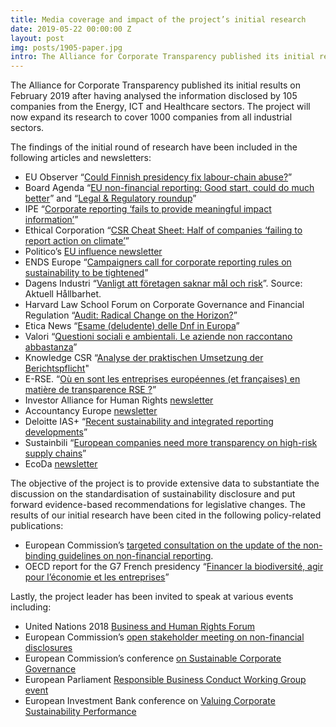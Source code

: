 ```yaml
---
title: Media coverage and impact of the project’s initial research
date: 2019-05-22 00:00:00 Z
layout: post
img: posts/1905-paper.jpg
intro: The Alliance for Corporate Transparency published its initial results on February 2019 after having analysed the information disclosed by 105 companies from the Energy, ICT and Healthcare sectors. The project will now expand its research to cover 1000 companies from all industrial sectors.
---
```


The Alliance for Corporate Transparency published its initial results on February 2019 after having analysed the information disclosed by 105 companies from the Energy, ICT and Healthcare sectors. The project will now expand its research to cover 1000 companies from all industrial sectors.

The findings of the initial round of research have been included in the following articles and newsletters:

* EU Observer “[Could Finnish presidency fix labour-chain abuse?](https://euobserver.com/opinion/144180)”
* Board Agenda “[EU non-financial reporting: Good start, could do much better](https://boardagenda.com/2019/02/11/eu-non-financial-reporting-good-start-could-do-better/)” and “[Legal & Regulatory roundup](https://boardagenda.com/2019/04/18/legal-regulatory-roundup-3/)”
* IPE “[Corporate reporting ‘fails to provide meaningful impact information’](https://www.ipe.com/news/esg/corporate-reporting-fails-to-provide-meaningful-impact-information/10029398.article)”
* Ethical Corporation “[CSR Cheat Sheet: Half of companies ‘failing to report action on climate’](http://www.ethicalcorp.com/csr-cheat-sheet-half-companies-failing-report-action-climate)”
* Politico’s [EU influence newsletter](https://www.politico.eu/newsletter/politico-eu-influence/politico-eu-influence-finnish-transparency-push-french-influence-in-freefall-easy-advising-gigs/?utm_source=POLITICO.EU&utm_campaign=6280901a81-EMAIL_CAMPAIGN_2019_02_15_11_38&utm_medium=email&utm_term=0_10959edeb5-6280901a81-189792757)
* ENDS Europe “[Campaigners call for corporate reporting rules on sustainability to be tightened](https://www.endseurope.com/article/54832/campaigners-call-for-corporate-reporting-rules-on-sustainability-to-be-tightened)”
* Dagens Industri “[Vanligt att företagen saknar mål och risk](https://www.di.se/hallbart-naringsliv/vanligt-att-foretagen-saknar-mal-och-risk/)”. Source: Aktuell Hållbarhet.
* Harvard Law School Forum on Corporate Governance and Financial Regulation “[Audit: Radical Change on the Horizon?](https://corpgov.law.harvard.edu/2018/12/18/audit-radical-change-on-the-horizon/)”
* Etica News “[Esame (deludente) delle Dnf in Europa](https://www.eticanews.it/csr/esame-deludente-delle-dnf-in-europa/)”
* Valori “[Questioni sociali e ambientali. Le aziende non raccontano abbastanza](https://valori.it/questioni-sociali-e-ambientali-le-aziende-non-raccontano-abbastanza/)”
* Knowledge CSR “[Analyse der praktischen Umsetzung der Berichtspflicht](https://www.csr-berichtspflicht.de/blog-dynamic/120-analyse-der-berichtspflicht-umsetzung)"
* E-RSE. “[Où en sont les entreprises européennes (et françaises) en matière de transparence RSE ?](https://e-rse.net/entreprises-europeennes-francaises-transparence-rse-272213/#gs.1ega7y)”
* Investor Alliance for Human Rights [newsletter](https://investorsforhumanrights.org/sites/default/files/attachments/2019-03/Newsletter%20Feb-19.pdf)
* Accountancy Europe [newsletter](https://www.accountancyeurope.eu/wp-content/uploads/190319-Sustainable-Finance-Policy-Updates.pdf)
* Deloitte IAS+ “[Recent sustainability and integrated reporting developments](https://www.iasplus.com/en/news/2019/04/sustainability-and-integrated)”
* Sustainbili “[European companies need more transparency on high-risk supply chains](https://sustainabill.io/2019/03/european-companies-need-more-transparency-on-high-risk-supply-chains-2/)”
* EcoDa [newsletter](http://www.nedcommunity.com/Contents/Documents/ECODA/Week%20Alert%202019/EU_Alert_Week_6.pdf)

The objective of the project is to provide extensive data to substantiate the discussion on the standardisation of sustainability disclosure and put forward evidence-based recommendations for legislative changes. The results of our initial research have been cited in the following policy-related publications:

* European Commission’s [targeted consultation on the update of the non-binding guidelines on non-financial reporting](https://ec.europa.eu/info/sites/info/files/business_economy_euro/banking_and_finance/documents/2019-non-financial-reporting-guidelines-consultation-document_en.pdf#chapter-3-1).
* OECD report for the G7 French presidency “[Financer la biodiversité, agir pour l’économie et les entreprises](http://www.oecd.org/environment/resources/biodiversity/Rapport-G7-financer-la-biodiversite-agir-pour-l'economie-et%20les-entreprises.pdf)”

Lastly, the project leader has been invited to speak at various events including:

* United Nations 2018 [Business and Human Rights Forum](https://2018unforumbhr.sched.com/event/GZ7h/elements-of-effective-human-rights-due-diligence-regulation-lessons-from-legal-developments#)
* European Commission’s [open stakeholder meeting on non-financial disclosures](https://ec.europa.eu/info/events/finance-181018-non-financial-disclosures_en)
* European Commission’s conference [on Sustainable Corporate Governance](https://ec.europa.eu/info/events/conference-sustainable-corporate-governance-2019-jan-24_en)
* European Parliament [Responsible Business Conduct Working Group event](https://responsiblebusinessconduct.eu/wp/2019/02/18/gearing-up-eu-action/)
* European Investment Bank conference on [Valuing Corporate Sustainability Performance](https://www.eib.org/en/events/valuing-corporate-sustainability-performance)
